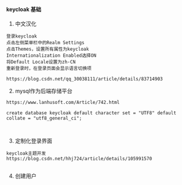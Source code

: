 #### keycloak 基础

1. 中文汉化
````
登录keycloak
点击左侧菜单栏中的Realm Settings
点击Themes，设置所有属性为keycloak
Internationalization Enabled选择ON
将Default Locale设置为zh-CN
重新登录时，在登录页面会显示语言切换项

https://blog.csdn.net/qq_30038111/article/details/83714903

````
2. mysql作为后端存储平台
````
https://www.lanhusoft.com/Article/742.html

create database keycloak default character set = "UTF8" default collate = "utf8_general_ci";



````
3. 定制化登录界面
```
keycloak主题开发
https://blog.csdn.net/hhj724/article/details/105991570


````

4. 创建用户
````

````